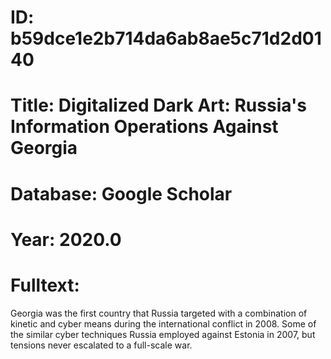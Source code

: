 # ID: b59dce1e2b714da6ab8ae5c71d2d0140
# Title: Digitalized Dark Art: Russia's Information Operations Against Georgia
# Database: Google Scholar
# Year: 2020.0
# Fulltext:
Georgia was the first country that Russia targeted with a combination of kinetic and cyber means during the international conflict in 2008.
Some of the similar cyber techniques Russia employed against Estonia in 2007, but tensions never escalated to a full-scale war.